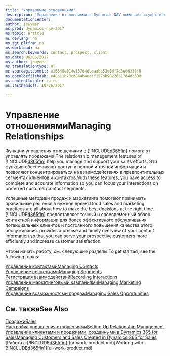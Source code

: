 ```yaml
---
title: "Управление отношениями"
description: "Управление отношениями в Dynamics NAV помогает осуществлять продажи и предоставляет доступ к информации о контактах и потенциальных клиентах для эффективного обслуживания клиентов."
documentationcenter: 
author: jswymer
ms.prod: dynamics-nav-2017
ms.topic: article
ms.devlang: na
ms.tgt_pltfrm: na
ms.workload: na
ms.search.keywords: contact, prospect, client
ms.date: 06/06/2017
ms.author: jswymer
ms.translationtype: HT
ms.sourcegitcommit: a16640e014e157d4dbcaabc53d0df2d3e063f8f9
ms.openlocfilehash: e48a11b73cd844b4eacf157bb90228617d4dc53d
ms.contentlocale: ru-ru
ms.lasthandoff: 10/26/2017

---
```

# <a name="managing-relationships"></a><span data-ttu-id="cba69-103">Управление отношениями</span><span class="sxs-lookup"><span data-stu-id="cba69-103">Managing Relationships</span></span>
<span data-ttu-id="cba69-104">Функции управления отношениями в [!INCLUDE[d365fin](includes/d365fin_md.md)] помогают управлять продажами.</span><span class="sxs-lookup"><span data-stu-id="cba69-104">The relationship management features of [!INCLUDE[d365fin](includes/d365fin_md.md)] help you manage and support your sales efforts.</span></span> <span data-ttu-id="cba69-105">Эти функции обеспечивают доступ к полной и точной информации и позволяют концентрироваться на взаимодействиях в предпочтительных сегментах клиентов и контактов.</span><span class="sxs-lookup"><span data-stu-id="cba69-105">With these features, you have access to complete and accurate information so you can focus your interactions on preferred customer/contact segments.</span></span>

<span data-ttu-id="cba69-106">Успешные методики продаж и маркетинга помогают принимать правильные решения в нужное время.</span><span class="sxs-lookup"><span data-stu-id="cba69-106">Good sales and marketing practices are all about how to make the best decisions at the right time.</span></span> [!INCLUDE[d365fin](includes/d365fin_md.md)]<span data-ttu-id="cba69-107"> предоставляет точный и своевременный обзор контактной информации для более эффективного обслуживания потенциальных клиентов и постоянного повышения качества этого обслуживания.</span><span class="sxs-lookup"><span data-stu-id="cba69-107"> provides a precise and timely overview of your contact information so that you can serve your prospective customers more efficiently and increase customer satisfaction.</span></span>

<span data-ttu-id="cba69-108">Чтобы начать работу, см. следующие разделы:</span><span class="sxs-lookup"><span data-stu-id="cba69-108">To get started, see the following topics:</span></span>

[<span data-ttu-id="cba69-109">Управление контактами</span><span class="sxs-lookup"><span data-stu-id="cba69-109">Managing Contacts</span></span>](marketing-contacts.md)  
[<span data-ttu-id="cba69-110">Управление сегментами</span><span class="sxs-lookup"><span data-stu-id="cba69-110">Managing Segments</span></span>](marketing-segments.md)  
[<span data-ttu-id="cba69-111">Регистрация взаимодействий</span><span class="sxs-lookup"><span data-stu-id="cba69-111">Recording Interactions</span></span>](marketing-interactions.md)  
[<span data-ttu-id="cba69-112">Управление маркетинговыми кампаниями</span><span class="sxs-lookup"><span data-stu-id="cba69-112">Managing Marketing Campaigns</span></span>](marketing-campaigns.md)  
[<span data-ttu-id="cba69-113">Управление возможностями продаж</span><span class="sxs-lookup"><span data-stu-id="cba69-113">Managing Sales Opportunities</span></span>](marketing-manage-sales-opportunities.md)

## <a name="see-also"></a><span data-ttu-id="cba69-114">См. также</span><span class="sxs-lookup"><span data-stu-id="cba69-114">See Also</span></span>
[<span data-ttu-id="cba69-115">Продажи</span><span class="sxs-lookup"><span data-stu-id="cba69-115">Sales</span></span>](sales-manage-sales.md)  
[<span data-ttu-id="cba69-116">Настройка управления отношениями</span><span class="sxs-lookup"><span data-stu-id="cba69-116">Setting Up Relationship Management</span></span>](marketing-setup-marketing.md)  
[<span data-ttu-id="cba69-117">Управление клиентами и продажами, созданными в Dynamics 365 for Sales</span><span class="sxs-lookup"><span data-stu-id="cba69-117">Managing Customers and Sales Created in Dynamics 365 for Sales</span></span>](marketing-integrate-dynamicscrm.md)  
<span data-ttu-id="cba69-118">[Работа с [!INCLUDE[d365fin](includes/d365fin_md.md)]](ui-work-product.md)</span><span class="sxs-lookup"><span data-stu-id="cba69-118">[Working with [!INCLUDE[d365fin](includes/d365fin_md.md)]](ui-work-product.md)</span></span>  


